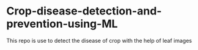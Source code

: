 # Crop-disease-detection-and-prevention-using-ML
This repo is use to detect the disease of crop with the help of leaf images
